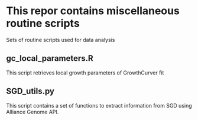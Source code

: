 # This repor contains miscellaneous routine scripts
Sets of routine scripts used for data analysis

## gc_local_parameters.R 
This script retrieves local growth parameters of GrowthCurver fit

## SGD_utils.py
This script contains a set of functions to extract information from SGD using Alliance Genome API.

